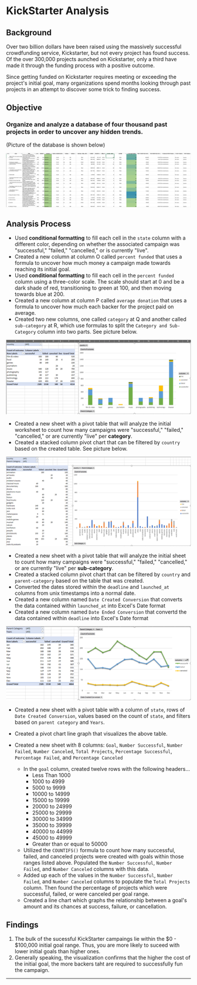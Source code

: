 # KickStarter Analysis

## Background

Over two billion dollars have been raised using the massively successful crowdfunding service, Kickstarter, but not every project has found success. Of the over 300,000 projects aunched on Kickstarter, only a third have made it through the funding process with a positive outcome.

Since getting funded on Kickstarter requires meeting or exceeding the project's initial goal, many organizations spend months looking through past projects in an attempt to discover some trick to finding success. 

## Objective
### Organize and analyze a database of four thousand past projects in order to uncover any hidden trends. 
(Picture of the database is shown below)

![Kickstarter Table](Images/FullTable.PNG)

## Analysis Process
* Used <b>conditional formatting</b> to fill each cell in the `state` column with a different color, depending on whether the associated campaign was "successful," "failed," "cancelled," or is currently "live".
* Created a new column at column O called `percent funded` that uses a formula to uncover how much money a campaign made towards reaching its initial goal.  
* Used <b>conditional formatting</b> to fill each cell in the `percent funded` column using a three-color scale. The scale should start at 0 and be a dark shade of red, transitioning to green at 100, and then moving towards blue at 200.
* Created a new column at column P called `average donation` that uses a formula to uncover how much each backer for the project paid on average.
* Created two new columns, one called `category` at Q and another called `sub-category` at R, which use formulas to split the `Category and Sub-Category` column into two parts. See picture below.

![Category Stats](Images/CategoryStats.PNG)

* Created a new sheet with a pivot table that will analyze the initial worksheet to count how many campaigns were "successful," "failed," "cancelled," or are currently "live" per **category**.
* Created a stacked column pivot chart that can be filtered by `country` based on the created table. See picture below.

![Subcategory Stats](Images/SubcategoryStats.PNG)

* Created a new sheet with a pivot table that will analyze the initial sheet to count how many campaigns were "successful," "failed," "cancelled," or are currently "live" per **sub-category**.
* Created a stacked column pivot chart that can be filtered by `country` and `parent-category` based on the table that was created.
* Converted the dates stored within the `deadline` and `launched_at` columns from unix timestamps into a normal date.
* Created a new column named `Date Created Conversion` that converts the data contained within `launched_at` into Excel's Date format
* Created a new column named `Date Ended Conversion` that convertd the data contained within `deadline` into Excel's Date format

![Outcomes Based on Launch Date](Images/LaunchDateOutcomes.PNG)

* Created a new sheet with a pivot table with a column of `state`, rows of `Date Created Conversion`, values based on the count of `state`, and filters based on `parent category` and `Years`.
* Created a pivot chart line graph that visualizes the above table.
* Created a new sheet with 8 columns: `Goal`, `Number Successful`, `Number Failed`, `Number Canceled`, `Total Projects`, `Percentage Successful`, `Percentage Failed`, and `Percentage Canceled`

  * In the `goal` column, created twelve rows with the following headers...
    * Less Than 1000
    * 1000 to 4999
    * 5000 to 9999
    * 10000 to 14999
    * 15000 to 19999
    * 20000 to 24999
    * 25000 to 29999
    * 30000 to 34999
    * 35000 to 39999
    * 40000 to 44999
    * 45000 to 49999
    * Greater than or equal to 50000
  * Utilized the `COUNTIFS()` formula to count how many successful, failed, and canceled projects were created with goals within those ranges listed above. Populated the `Number Successful`, `Number Failed`, and `Number Canceled` columns with this data.
  * Added up each of the values in the `Number Successful`, `Number Failed`, and `Number Canceled` columns to populate the `Total Projects` column. Then found the percentage of projects which were successful, failed, or were canceled per goal range.
  * Created a line chart which graphs the relationship between a goal's amount and its chances at success, failure, or cancellation.


## Findings

 1. The bulk of the sucessful KickStarter campaings lie within the $0 - $100,000 initial goal range. Thus, you are more likely to suceed with lower initial goals than higher ones.
 2. Generally speaking, the visualization confirms that the higher the cost of the initial goal, the more backers taht are required to successfully fun the campaign.


- - -

